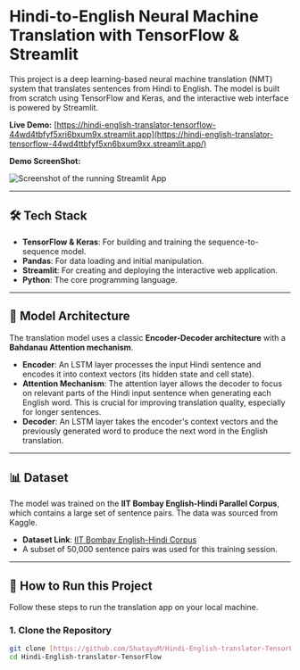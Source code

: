 # Hindi-to-English Neural Machine Translation with TensorFlow & Streamlit

This project is a deep learning-based neural machine translation (NMT) system that translates sentences from Hindi to English. The model is built from scratch using TensorFlow and Keras, and the interactive web interface is powered by Streamlit.

**Live Demo:** [https://hindi-english-translator-tensorflow-44wd4tbfyf5xri6bxum9x.streamlit.app](https://hindi-english-translator-tensorflow-44wd4ttbfyf5xn6bxum9xx.streamlit.app/)

**Demo ScreenShot:**

![Screenshot of the running Streamlit App](https://github.com/user-attachments/assets/add8c9bf-f8ec-4e87-9fad-bd6bbfeacf9b)

---

## 🛠️ Tech Stack
- **TensorFlow & Keras**: For building and training the sequence-to-sequence model.
- **Pandas**: For data loading and initial manipulation.
- **Streamlit**: For creating and deploying the interactive web application.
- **Python**: The core programming language.

---

## 📜 Model Architecture
The translation model uses a classic **Encoder-Decoder architecture** with a **Bahdanau Attention mechanism**.

- **Encoder**: An LSTM layer processes the input Hindi sentence and encodes it into context vectors (its hidden state and cell state).
- **Attention Mechanism**: The attention layer allows the decoder to focus on relevant parts of the Hindi input sentence when generating each English word. This is crucial for improving translation quality, especially for longer sentences.
- **Decoder**: An LSTM layer takes the encoder's context vectors and the previously generated word to produce the next word in the English translation.

---

## 📊 Dataset
The model was trained on the **IIT Bombay English-Hindi Parallel Corpus**, which contains a large set of sentence pairs. The data was sourced from Kaggle.

- **Dataset Link**: [IIT Bombay English-Hindi Corpus](https://www.kaggle.com/datasets/vaibhavkumar11/hindi-english-parallel-corpus)
- A subset of 50,000 sentence pairs was used for this training session.

---

## 🚀 How to Run this Project

Follow these steps to run the translation app on your local machine.

### 1. Clone the Repository
```bash
git clone [https://github.com/ShatayuM/Hindi-English-translator-TensorFlow.git](https://github.com/ShatayuM/Hindi-English-translator-TensorFlow.git)
cd Hindi-English-translator-TensorFlow
